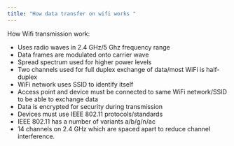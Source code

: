 ```yaml
---
title: "How data transfer on wifi works "
--- 
```

How Wifi transmission work:

- Uses radio waves in 2.4 GHz/5 Ghz frequency range
- Data frames are modulated onto carrier wave
- Spread spectrum used for higher power levels
- Two channels used for full duplex exchange of data/most WiFi is half-duplex
- WiFi network uses SSID to identify itself
- Access point and device must be connected to same WiFi network/SSID to be able to exchange data
- Data is encrypted for security during transmission 
- Devices must use IEEE 802.11 protocols/standards
- IEEE 802.11 has a number of variants a/b/g/n/ac
- 14 channels on 2.4 GHz which are spaced  apart to reduce channel interference. 